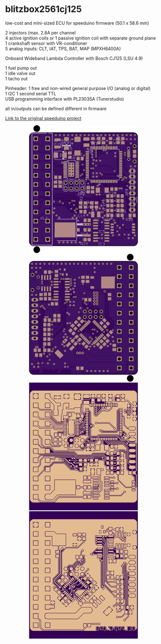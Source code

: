 # blitzbox2561cj125
low-cost and mini-sized ECU for speeduino firmware (50.1 x 58.6 mm)

2 injectors (max. 2.8A per channel<br/>
4 active ignition coils or 1 passive ignition coil with separate ground plane<br/>
1 crankshaft sensor with VR-conditioner<br/>
5 analog inputs: CLT, IAT, TPS, BAT, MAP (MPXH6400A)<br/>

Onboard Wideband Lambda Controller with Bosch CJ125 (LSU 4.9)<br/>

1 fuel pump out<br/>
1 idle valve out<br/>
1 tacho out<br/>

Pinheader:
1 free and non-wired general purpose I/O (analog or digital)<br/>
1 I2C
1 second serial TTL<br/>
USB programming interface with PL2303SA (Tunerstudio)<br/>

all in/outputs can be defined different in firmware


[Link to the original speeduino project](https://www.speeduino.com "speeduino homepage")


<p align="center">
  <img src="hardware/Rev_0.1/top.png" width="350" title="Top Side">
  <img src="hardware/Rev_0.1/bottom.png" width="350" alt="accessibility text"><br/>
    <img src="hardware/Rev_0.1/top_layer.png" width="350" title="Top Side">
  <img src="hardware/Rev_0.1/bottom_layer.png" width="350" alt="accessibility text">
</p>
